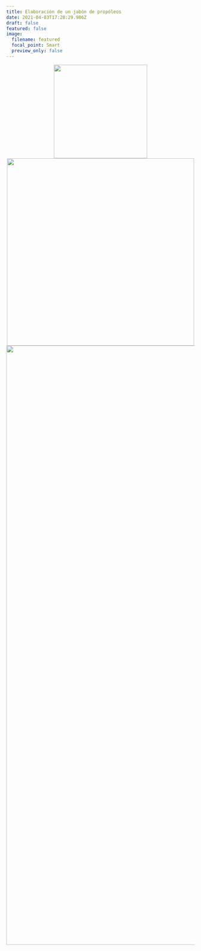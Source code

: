 ```yaml
---
title: Elaboración de un jabón de propóleos
date: 2021-04-03T17:28:29.986Z
draft: false
featured: false
image:
  filename: featured
  focal_point: Smart
  preview_only: false
---
```

<center>
<img src="https://drive.google.com/uc?export=view&id=19-9eDMJA_RD_y0ASZ5u-awAx9ngq6D1M" width="250">
</center>

<center>
<img src="https://drive.google.com/uc?export=view&id=1zdULfQwRXW5YOs0pcML-LvaGOPhoTIsp" width="500">
</center>

<center>
<img src="https://drive.google.com/uc?export=view&id=1fxpmGeImduTCTVX2vF5IXNBUHSwXd9nV" width="1600">
</center>